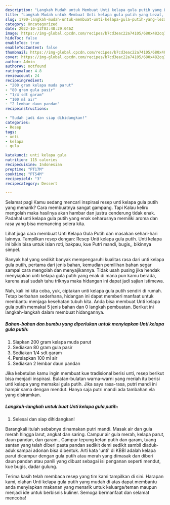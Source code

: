 ```yaml
---
description: "Langkah Mudah untuk Membuat Unti kelapa gula putih yang Lezat, Buat Buka Puasa Enak"
title: "Langkah Mudah untuk Membuat Unti kelapa gula putih yang Lezat, Buat Buka Puasa Enak"
slug: 1790-langkah-mudah-untuk-membuat-unti-kelapa-gula-putih-yang-lezat-buat-buka-puasa-enak
category: Uncategorized
date: 2022-10-13T03:48:29.046Z
image: https://img-global.cpcdn.com/recipes/b7cd3eac22a74105/680x482cq70/unti-kelapa-gula-putih-foto-resep-utama.jpg
hideToc: false
enableToc: true
enableTocContent: false
thumbnail: https://img-global.cpcdn.com/recipes/b7cd3eac22a74105/680x482cq70/unti-kelapa-gula-putih-foto-resep-utama.jpg
cover: https://img-global.cpcdn.com/recipes/b7cd3eac22a74105/680x482cq70/unti-kelapa-gula-putih-foto-resep-utama.jpg
author: Admin
authorAv: notfound
ratingvalue: 4.8
reviewcount: 24
recipeingredient:
- "200 gram kelapa muda parut"
- "80 gram gula pasir"
- "1/4 sdt garam"
- "100 ml air"
- "2 lembar daun pandan"
recipeinstructions:

- "Sudah jadi dan siap dihidangkan!"
categories:
- Resep
tags:
- unti
- kelapa
- gula

katakunci: unti kelapa gula 
nutrition: 115 calories
recipecuisine: Indonesian
preptime: "PT17M"
cooktime: "PT54M"
recipeyield: "3"
recipecategory: Dessert

---
```



Selamat pagi Kamu sedang mencari inspirasi resep unti kelapa gula putih yang menarik? Cara membuatnya sangat gampang. Tapi Kalau keliru mengolah maka hasilnya akan hambar dan justru cenderung tidak enak. Padahal unti kelapa gula putih yang enak seharusnya memiliki aroma dan rasa yang bisa memancing selera kita.


Lihat juga cara membuat Unti Kelapa Gula Putih dan masakan sehari-hari lainnya. Tampilkan resep dengan: Resep Unti kelapa gula putih. Unti kelapa ini bikin bisa untuk isian roti, bakpau, kue Putri mandi, bugis,, bikinnya simpel.

Banyak hal yang sedikit banyak mempengaruhi kualitas rasa dari unti kelapa gula putih, pertama dari jenis bahan, kemudian pemilihan bahan segar sampai cara mengolah dan menyajikannya. Tidak usah pusing jika hendak menyiapkan unti kelapa gula putih yang enak di mana pun kamu berada, karena asal sudah tahu triknya maka hidangan ini dapat jadi sajian istimewa.


Nah, kali ini kita coba, yuk, ciptakan unti kelapa gula putih sendiri di rumah. Tetap berbahan sederhana, hidangan ini dapat memberi manfaat untuk membantu menjaga kesehatan tubuh kita. Anda bisa membuat Unti kelapa gula putih memakai 5 jenis bahan dan 0 langkah pembuatan. Berikut ini langkah-langkah dalam membuat hidangannya.

<!--inarticleads1-->

##### Bahan-bahan dan bumbu yang diperlukan untuk menyiapkan Unti kelapa gula putih:

1. Siapkan 200 gram kelapa muda parut
1. Sediakan 80 gram gula pasir
1. Sediakan 1/4 sdt garam
1. Persiapkan 100 ml air
1. Sediakan 2 lembar daun pandan


Jika kebetulan kamu ingin membuat kue tradisional berisi unti, resep berikut bisa menjadi inspirasi. Bulatan-bulatan warna-warni yang meriah itu berisi unti kelapa yang memakai gula putih. Jika saya rasa-rasa, putri mandi ini hampir sama dengan mendut. Hanya saja putri mandi ada tambahan vla yang disiramkan. 

<!--inarticleads2-->

##### Langkah-langkah untuk buat Unti kelapa gula putih:


1. Selesai dan siap dihidangkan!

Barangkali itulah sebabnya dinamakan putri mandi. Masak air dan gula merah hingga larut, angkat dan saring. Campur air gula merah, kelapa parut, daun pandan, dan garam.. Campur tepung ketan putih dan garam, tuang santan yang telah diberi pasta pandan sedikit demi sedikit sambil diaduk-aduk sampai adonan bisa dibentuk. Arti kata &#39;unti&#39; di KBBI adalah kelapa parut dicampur dengan gula putih atau merah yang dimasak dan diberi daun pandan atau panili yang dibuat sebagai isi penganan seperti mendut, kue bugis, dadar gulung. 

Terima kasih telah membaca resep yang tim kami tampilkan di sini. Harapan kami, olahan Unti kelapa gula putih yang mudah di atas dapat membantu anda menyiapkan makanan yang menarik untuk keluarga/teman maupun menjadi ide untuk berbisnis kuliner. Semoga bermanfaat dan selamat mencoba!
